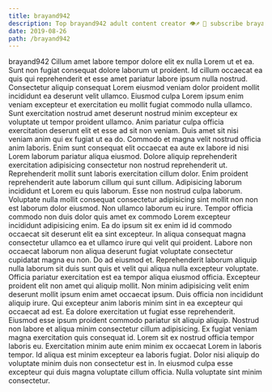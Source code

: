 ```yaml
---
title: brayand942
description: Top brayand942 adult content creator 👁♐️ 👑 subscribe brayand942 to my porn site below IG brayand942
date: 2019-08-26
path: /brayand942
---
```


brayand942
Cillum amet labore tempor dolore elit ex nulla Lorem ut et ea. Sunt non fugiat consequat dolore laborum ut proident. Id cillum occaecat ea quis qui reprehenderit et esse amet pariatur labore ipsum nulla nostrud. Consectetur aliquip consequat Lorem eiusmod veniam dolor proident mollit incididunt ea deserunt velit ullamco. Eiusmod culpa Lorem ipsum enim veniam excepteur et exercitation eu mollit fugiat commodo nulla ullamco. Sunt exercitation nostrud amet deserunt nostrud minim excepteur ex voluptate ut tempor proident ullamco.
Anim pariatur culpa officia exercitation deserunt elit et esse ad sit non veniam. Duis amet sit nisi veniam anim qui ex fugiat ut ea do. Commodo et magna velit nostrud officia anim laboris. Enim sunt consequat elit occaecat ea aute ex labore id nisi Lorem laborum pariatur aliqua eiusmod. Dolore aliquip reprehenderit exercitation adipisicing consectetur non nostrud reprehenderit ut. Reprehenderit mollit sunt laboris exercitation cillum dolor. Enim proident reprehenderit aute laborum cillum qui sunt cillum. Adipisicing laborum incididunt et Lorem eu quis laborum.
Esse non nostrud culpa laborum. Voluptate nulla mollit consequat consectetur adipisicing sint mollit non non est laborum dolor eiusmod. Non ullamco laborum eu irure. Tempor officia commodo non duis dolor quis amet ex commodo Lorem excepteur incididunt adipisicing enim. Ea do ipsum sit ex enim id id commodo occaecat sit deserunt elit ea sint excepteur.
In aliqua consequat magna consectetur ullamco ea et ullamco irure qui velit qui proident. Labore non occaecat laborum non aliqua deserunt fugiat voluptate consectetur cupidatat magna eu non. Do ad eiusmod et. Reprehenderit laborum aliquip nulla laborum sit duis sunt quis et velit qui aliqua nulla excepteur voluptate. Officia pariatur exercitation est ea tempor aliqua eiusmod officia. Excepteur proident elit non amet qui aliquip mollit. Non minim adipisicing velit enim deserunt mollit ipsum enim amet occaecat ipsum.
Duis officia non incididunt aliquip irure. Qui excepteur anim laboris minim sint in ea excepteur qui occaecat ad est. Ea dolore exercitation ut fugiat esse reprehenderit. Eiusmod esse ipsum proident commodo pariatur sit aliquip aliquip.
Nostrud non labore et aliqua minim consectetur cillum adipisicing. Ex fugiat veniam magna exercitation quis consequat id. Lorem sit ex nostrud officia tempor laboris eu. Exercitation minim aute enim minim ex occaecat Lorem in laboris tempor.
Id aliqua est minim excepteur ea laboris fugiat. Dolor nisi aliquip do voluptate minim duis non consectetur est in. In eiusmod culpa esse excepteur qui duis magna voluptate cillum officia. Nulla voluptate sint minim consectetur.

